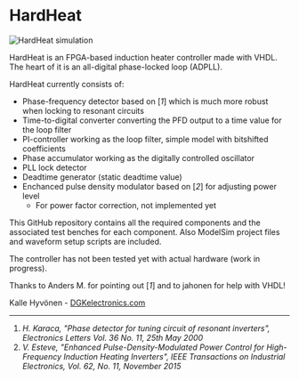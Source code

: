 # HardHeat

![HardHeat simulation](http://www.dgkelectronics.com/storage/electronics/induction_heater/hardheat/github/hardheat_epdm.png)

HardHeat is an FPGA-based induction heater controller made with VHDL. The heart of it is an all-digital phase-locked loop (ADPLL).

HardHeat currently consists of:
  - Phase-frequency detector based on [*1*] which is much more robust when locking to resonant circuits
  - Time-to-digital converter converting the PFD output to a time value for the loop filter
  - PI-controller working as the loop filter, simple model with bitshifted coefficients
  - Phase accumulator working as the digitally controlled oscillator
  - PLL lock detector
  - Deadtime generator (static deadtime value)
  - Enchanced pulse density modulator based on [*2*] for adjusting power level
    - For power factor correction, not implemented yet

This GitHub repository contains all the required components and the associated test benches for each component. Also ModelSim project files and waveform setup scripts are included.

The controller has not been tested yet with actual hardware (work in progress).

Thanks to Anders M. for pointing out [*1*] and to jahonen for help with VHDL!

Kalle Hyvönen - [DGKelectronics.com](http://www.dgkelectronics.com)

---
1. *H. Karaca, "Phase detector for tuning circuit of resonant inverters", Electronics Letters Vol. 36 No. 11, 25th May 2000*
2. *V. Esteve, "Enhanced Pulse-Density-Modulated Power Control for High-Frequency Induction Heating Inverters", IEEE Transactions on Industrial Electronics, Vol. 62, No. 11, November 2015*
